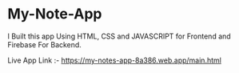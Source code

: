 # My-Note-App

I Built this app Using HTML, CSS and JAVASCRIPT for Frontend and Firebase For Backend.


Live App Link :- https://my-notes-app-8a386.web.app/main.html
